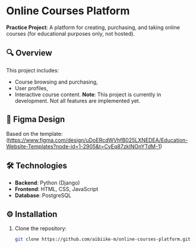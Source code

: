 # Online Courses Platform  

**Practice Project**: A platform for creating, purchasing, and taking online courses (for educational purposes only, not hosted).  

## 🔍 Overview  
This project includes:  
- Course browsing and purchasing,  
- User profiles,  
- Interactive course content. 
**Note**: This project is currently in development. Not all features are implemented yet. 

## 🎨 Figma Design  
Based on the template:  
(https://www.figma.com/design/uDoERcdWVhfB025LXNEDEA/Education-Website-Templates?node-id=1-2905&t=CyEq87zkINOnYTdM-1)

## 🛠 Technologies  
- **Backend**: Python (Django)  
- **Frontend**: HTML, CSS, JavaScript  
- **Database**: PostgreSQL   

## ⚙️ Installation  
1. Clone the repository:  
   ```bash
   git clone https://github.com/aibiike-m/online-courses-platform.git
